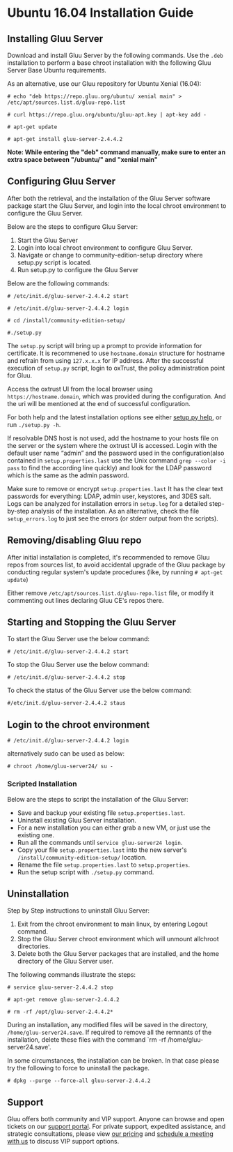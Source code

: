 # Ubuntu 16.04 Installation Guide
## Installing Gluu Server 
Download and install Gluu Server by the following commands. Use the
`.deb` installation to perform a base chroot installation with the
following Gluu Server Base Ubuntu requirements.

As an alternative, use our Gluu repository for Ubuntu Xenial (16.04):

```
# echo "deb https://repo.gluu.org/ubuntu/ xenial main" > /etc/apt/sources.list.d/gluu-repo.list

# curl https://repo.gluu.org/ubuntu/gluu-apt.key | apt-key add -

# apt-get update

# apt-get install gluu-server-2.4.4.2
```

**Note: While entering the "deb" command manually, make sure to enter an extra space between "/ubuntu/" and "xenial main"**

## Configuring Gluu Server

After both the retrieval, and the installation of the Gluu Server
software package start the Gluu Server, and login into the local chroot
environment to configure the Gluu Server. 

Below are the steps to configure Gluu Server:

1. Start the Gluu Server
2. Login into local chroot environment to configure Gluu Server.
3. Navigate or change to community-edition-setup directory where setup.py script is located.
4. Run setup.py to configure the Gluu Server

Below are the following commands:
```
# /etc/init.d/gluu-server-2.4.4.2 start

# /etc/init.d/gluu-server-2.4.4.2 login

# cd /install/community-edition-setup/

#./setup.py
```

The `setup.py` script will bring up a prompt to provide information for certificate. It is recommened to use
`hostname.domain` structure for hostname and refrain from using `127.x.x.x`
for IP address. After the successful execution of `setup.py` script, login to oxTrust,
the policy administration point for Gluu. 

Access the oxtrust UI from the local browser using `https://hostname.domain`, which was provided during the configuration. And the uri will be mentioned at the end of successful configuration.

For both help and the latest
installation options see either [setup.py help](./setup_py.md), or run
`./setup.py -h`.


If resolvable DNS host is not used, add the hostname to your hosts file on the server or the system where the oxtrust UI is accessed.
Login with the default user name “admin” and the password used in the configuration(also contained in `setup.properties.last` use the
Unix command `grep --color -i pass` to find the according line quickly)
and look for the LDAP password which is the same as the admin password.

Make sure to remove or encrypt `setup.properties.last` It has the clear 
text passwords for everything: LDAP, admin user, keystores, and 3DES salt.
Logs can be analyzed for installation errors in `setup.log` for a detailed step-by-step analysis of the installation. As an alternative, check the file `setup_errors.log` to just see the errors (or stderr output from the
scripts).

## Removing/disabling Gluu repo

After initial installation is completed, it's recommended to remove Gluu
repos from sources list, to avoid accidental upgrade of the Gluu package by
conducting regular system's update procedures (like, by running `# apt-get update`)

Either remove `/etc/apt/sources.list.d/gluu-repo.list` file, or modify it
commenting out lines declaring Gluu CE's repos there.

## Starting and Stopping the Gluu Server

To start the Gluu Server use the below command:

```
# /etc/init.d/gluu-server-2.4.4.2 start

```

To stop the Gluu Server use the below command:

```
# /etc/init.d/gluu-server-2.4.4.2 stop

```

To check the status of the Gluu Server use the below command:

```
#/etc/init.d/gluu-server-2.4.4.2 staus
```

## Login to the chroot environment

```
# /etc/init.d/gluu-server-2.4.4.2 login

```

alternatively sudo can be used as below:

```
# chroot /home/gluu-server24/ su -

```
### Scripted Installation

Below are the steps to script the installation of the Gluu Server:

* Save and backup your existing file `setup.properties.last`.
* Uninstall existing Gluu Server installation.
* For a new installation you can either grab a new VM, or just use the
  existing one.
* Run all the commands until `service gluu-server24 login`.
* Copy your file `setup.properties.last` into the new server's
  `/install/community-edition-setup/` location.
* Rename the file `setup.properties.last` to `setup.properties`.
* Run the setup script with `./setup.py` command.

## Uninstallation

Step by Step instructions to uninstall Gluu Server:  

1. Exit from the chroot environment to main linux, by entering Logout command.  
2. Stop the Gluu Server chroot environment which will unmount allchroot directories.  
3. Delete both the Gluu Server packages that are installed, and the home directory of the Gluu Server user. 

The following commands illustrate the steps:

```
# service gluu-server-2.4.4.2 stop

# apt-get remove gluu-server-2.4.4.2

# rm -rf /opt/gluu-server-2.4.4.2*

```

During an installation, any modified files will be saved in the directory,
`/home/gluu-server24.save`. 
If required to remove all the remnants of the installation, delete these files with the command `rm -rf
/home/gluu-server24.save'.

In some circumstances, the installation can be broken. In that case
please try the following to force to uninstall the package.

```
# dpkg --purge --force-all gluu-server-2.4.4.2

```

## Support

Gluu offers both community and VIP support. Anyone can browse and open
tickets on our [support portal](http://support.gluu.org). For private
support, expedited assistance, and strategic consultations, please view
[our pricing](http://gluu.org/pricing) and [schedule a meeting with
us](http://gluu.org/booking) to discuss VIP support options.
